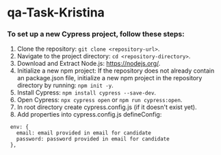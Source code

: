 # qa-Task-Kristina

### To set up a new Cypress project, follow these steps:
1. Clone the repository: `git clone <repository-url>`.
2. Navigate to the project directory: `cd <repository-directory>`.
3. Download and Extract Node.js: https://nodejs.org/.
4. Initialize a new npm project: If the repository does not already contain an package.json file, initialize a new npm project in the repository directory by running: `npm init -y`.
5. Install Cypress: `npm install cypress --save-dev`.
6. Open Cypress: `npx cypress open` or `npm run cypress:open`.
7. In root directory create cypress.config.js (if it doesn't exist yet).
8. Add properties into cypress.config.js defineConfig:
 ```
  env: {
    email: email provided in email for candidate
    password: password provided in email for candidate
  },
```
